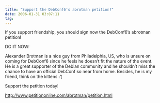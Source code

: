 ```yaml
---
title: "Support the DebConf6's abrotman petition!"
date: 2006-01-31 03:07:11
tag: 
---
```

<p>If you support friendship, you should sign now the DebConf6&#8217;s abrotman petition!</p>

<p>DO IT NOW!</p>

<p>Alexander Brotman is a nice guy from Philadelphia, US, who is unsure on coming for DebConf6 since he feels he doesn&#8217;t fit the nature of the event. He is a great supporter of the Debian community and he shouldn&#8217;t miss the chance to have an official DebConf so near from home. Besides, he is my friend, think on the kittens :&#8217;)</p>

<p>Support the petition today!</p>

<p><a target="_blank" href="http://www.petitiononline.com/abrotman/petition.html"><a href="http://www.petitiononline.com/abrotman/petition.html">http://www.petitiononline.com/abrotman/petition.html</a></a></p>
